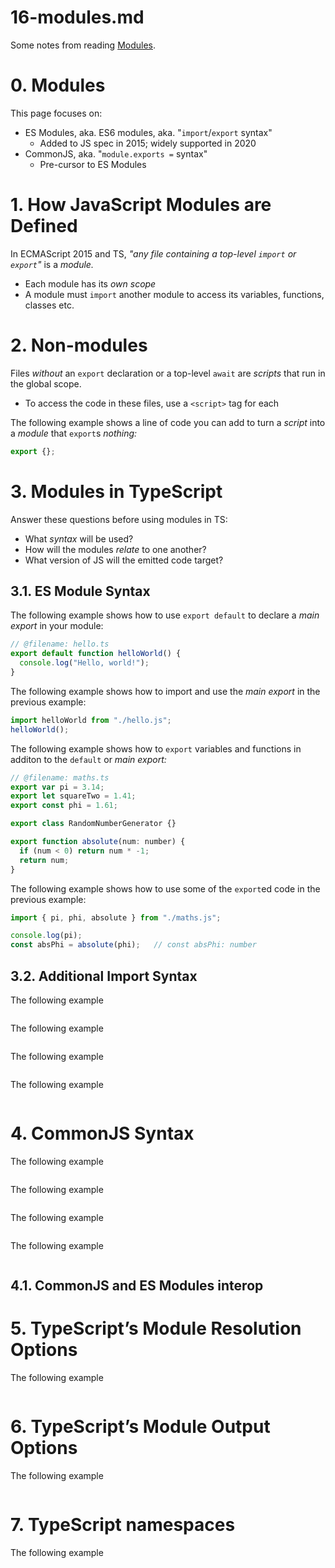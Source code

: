 
# 16-modules.md

Some notes from reading
[Modules](https://www.typescriptlang.org/docs/handbook/2/modules.html).

# 0. Modules

This page focuses on:

- ES Modules, aka. ES6 modules, aka. "`import`/`export` syntax"
  - Added to JS spec in 2015; widely supported in 2020
- CommonJS, aka. "`module.exports =` syntax"
  - Pre-cursor to ES Modules

# 1. How JavaScript Modules are Defined

In ECMAScript 2015 and TS, *"any file containing a top-level `import` or `export`"* is a *module.*

- Each module has its *own scope*
- A module must `import` another module to access its variables, functions, classes etc.

# 2. Non-modules

Files *without* an `export` declaration or a top-level `await` are *scripts* that run in the global scope.

- To access the code in these files, use a `<script>` tag for each

The following example shows a line of code you can add to turn a *script* into a *module* that `export`s *nothing:*

```javascript
export {};
```

# 3. Modules in TypeScript

Answer these questions before using modules in TS:

- What *syntax* will be used?
- How will the modules *relate* to one another?
- What version of JS will the emitted code target?

## 3.1. ES Module Syntax

The following example shows how to use `export default` to declare a *main export* in your module:

```javascript
// @filename: hello.ts
export default function helloWorld() {
  console.log("Hello, world!");
}
```

The following example shows how to import and use the *main export* in the previous example:

```javascript
import helloWorld from "./hello.js";
helloWorld();
```

The following example shows how to `export` variables and functions in additon to the `default` or *main export:*

```javascript
// @filename: maths.ts
export var pi = 3.14;
export let squareTwo = 1.41;
export const phi = 1.61;

export class RandomNumberGenerator {}

export function absolute(num: number) {
  if (num < 0) return num * -1;
  return num;
}
```

The following example shows how to use some of the `export`ed code in the previous example:

```javascript
import { pi, phi, absolute } from "./maths.js";

console.log(pi);
const absPhi = absolute(phi);   // const absPhi: number
```

## 3.2. Additional Import Syntax

The following example 
```javascript
```

The following example 
```javascript
```

The following example 
```javascript
```

The following example 
```javascript
```

# 4. CommonJS Syntax

The following example 
```javascript
```

The following example 
```javascript
```

The following example 
```javascript
```

The following example 
```javascript
```

## 4.1. CommonJS and ES Modules interop


# 5. TypeScript’s Module Resolution Options

The following example 
```javascript
```

# 6. TypeScript’s Module Output Options

The following example 
```javascript
```

# 7. TypeScript namespaces

The following example 
```javascript
```

